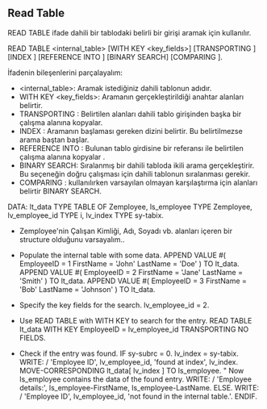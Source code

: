 ## Read Table
READ TABLE ifade dahili bir tablodaki belirli bir girişi aramak için kullanılır. 

 READ TABLE <internal_table>
   [WITH KEY <key_fields>]
   [TRANSPORTING <fields>]
   [INDEX <index>]
   [REFERENCE INTO <wa>]
   [BINARY SEARCH]
   [COMPARING <fields>].

İfadenin bileşenlerini parçalayalım:
* <internal_table>: Aramak istediğiniz dahili tablonun adıdır.
* WITH KEY <key_fields>: Aramanın gerçekleştirildiği anahtar alanları belirtir.
* TRANSPORTING <fields>: Belirtilen alanları dahili tablo girişinden başka bir çalışma alanına kopyalar.
* INDEX <index>: Aramanın başlaması gereken dizini belirtir. Bu belirtilmezse arama baştan başlar.
* REFERENCE INTO <wa>: Bulunan tablo girdisine bir referansı ile belirtilen çalışma alanına kopyalar <wa>.
* BINARY SEARCH: Sıralanmış bir dahili tabloda ikili arama gerçekleştirir. Bu seçeneğin doğru çalışması için dahili tablonun sıralanması gerekir.
* COMPARING <fields>: kullanılırken varsayılan olmayan karşılaştırma için alanları belirtir BINARY SEARCH.


DATA: lt_data TYPE TABLE OF Zemployee,
      ls_employee TYPE Zemployee,
      lv_employee_id TYPE i,
      lv_index TYPE sy-tabix.

* Zemployee'nin Çalışan Kimliği, Adı, Soyadı vb. alanları içeren bir structure olduğunu varsayalım..

* Populate the internal table with some data.
APPEND VALUE #( EmployeeID = 1 FirstName = 'John' LastName = 'Doe' ) TO lt_data.
APPEND VALUE #( EmployeeID = 2 FirstName = 'Jane' LastName = 'Smith' ) TO lt_data.
APPEND VALUE #( EmployeeID = 3 FirstName = 'Bob' LastName = 'Johnson' ) TO lt_data.

* Specify the key fields for the search.
lv_employee_id = 2.

* Use READ TABLE with WITH KEY to search for the entry.
READ TABLE lt_data WITH KEY EmployeeID = lv_employee_id TRANSPORTING NO FIELDS.

* Check if the entry was found.
IF sy-subrc = 0.
  lv_index = sy-tabix.
  WRITE: / 'Employee ID', lv_employee_id, 'found at index', lv_index.
  MOVE-CORRESPONDING lt_data[ lv_index ] TO ls_employee.
  " Now ls_employee contains the data of the found entry.
  WRITE: / 'Employee details:', ls_employee-FirstName, ls_employee-LastName.
ELSE.
  WRITE: / 'Employee ID', lv_employee_id, 'not found in the internal table.'.
ENDIF.
